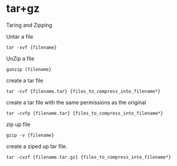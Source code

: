 # tar+gz
Taring and Zipping

Untar a file
```
tar -xvf {filename}
```

UnZip a file
```
gunzip (filename}
```

create a tar file
```
tar -cvf {filename.tar} {files_to_compress_into_filename*}
```

create a tar file with the same permissions as the original
```
tar -cvfp {filename.tar} {files_to_compress_into_filename*}
```

zip up file
```
gzip -v {filename}
```

create a ziped up tar file.
```
tar -cvzf {filename.tar.gz} {files_to_compress_into_filename*}
```
